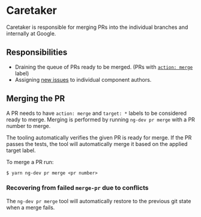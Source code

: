 # Caretaker

Caretaker is responsible for merging PRs into the individual branches and internally at Google.

## Responsibilities

- Draining the queue of PRs ready to be merged. (PRs with [`action: merge`](https://github.com/angular/angular/pulls?q=is%3Aopen+is%3Apr+label%3A%22action%3A+merge%22) label)
- Assigning [new issues](https://github.com/angular/angular/issues?q=is%3Aopen+is%3Aissue+no%3Alabel) to individual component authors.

## Merging the PR

A PR needs to have `action: merge` and `target: *` labels to be considered
ready to merge. Merging is performed by running `ng-dev pr merge` with a PR number to merge.

The tooling automatically verifies the given PR is ready for merge. If the PR passes the tests, the
tool will automatically merge it based on the applied target label.

To merge a PR run:

```
$ yarn ng-dev pr merge <pr number>
```

### Recovering from failed `merge-pr` due to conflicts

The `ng-dev pr merge` tool will automatically restore to the previous git state when a merge fails.
